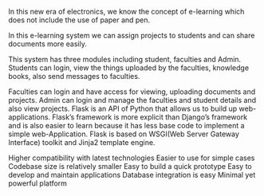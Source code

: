 In this new era of electronics, we know the concept of e-learning which does not include the use of paper and pen.

In this e-learning system we can assign projects to students and can share documents more easily.

This system has three modules including student, faculties and Admin.  Students can login, view the things uploaded by the faculties, knowledge books, also send messages to faculties. 

Faculties can login and have access for viewing, uploading documents and projects.
Admin can login and manage the faculties and student details and also view projects.
Flask is an API of Python that allows us to build up web-applications. Flask’s framework is more explicit than Django’s framework and is also easier to learn because it has less base code to implement a simple web-Application. Flask is based on WSGI(Web Server Gateway Interface) toolkit and Jinja2 template engine.

Higher compatibility with latest technologies
Easier to use for simple cases
Codebase size is relatively smaller
Easy to build a quick prototype
Easy to develop and maintain applications
Database integration is easy
Minimal yet powerful platform
